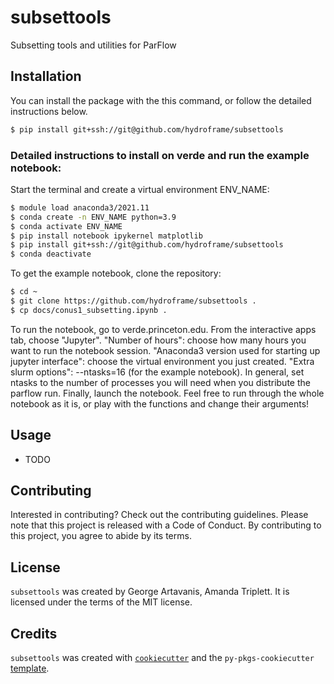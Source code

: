 # subsettools

Subsetting tools and utilities for ParFlow

## Installation

You can install the package with the this command, or follow the detailed instructions below.

```bash
$ pip install git+ssh://git@github.com/hydroframe/subsettools
```

### Detailed instructions to install on verde and run the example notebook:

Start the terminal and create a virtual environment ENV_NAME:

```bash
$ module load anaconda3/2021.11
$ conda create -n ENV_NAME python=3.9
$ conda activate ENV_NAME
$ pip install notebook ipykernel matplotlib
$ pip install git+ssh://git@github.com/hydroframe/subsettools
$ conda deactivate
```

To get the example notebook, clone the repository:

```bash
$ cd ~
$ git clone https://github.com/hydroframe/subsettools .
$ cp docs/conus1_subsetting.ipynb .
```

To run the notebook, go to verde.princeton.edu.
From the interactive apps tab, choose "Jupyter".
"Number of hours": choose how many hours you want to run the notebook session.
"Anaconda3 version used for starting up jupyter interface": choose the virtual environment you just created.
"Extra slurm options": --ntasks=16 (for the example notebook). In general, set ntasks to the number of processes you will need when you distribute the parflow run.
Finally, launch the notebook. Feel free to run through the whole notebook as it is, or play with the functions and change their arguments!


## Usage

- TODO

## Contributing

Interested in contributing? Check out the contributing guidelines. Please note that this project is released with a Code of Conduct. By contributing to this project, you agree to abide by its terms.

## License

`subsettools` was created by George Artavanis, Amanda Triplett. It is licensed under the terms of the MIT license.

## Credits

`subsettools` was created with [`cookiecutter`](https://cookiecutter.readthedocs.io/en/latest/) and the `py-pkgs-cookiecutter` [template](https://github.com/py-pkgs/py-pkgs-cookiecutter).
